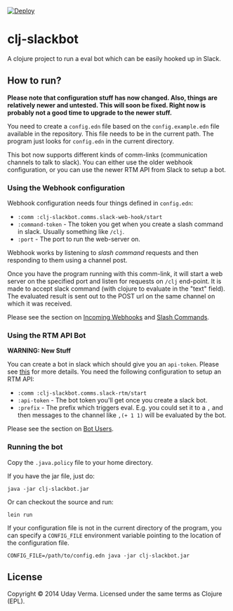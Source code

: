 [![Deploy](https://www.herokucdn.com/deploy/button.png)](https://heroku.com/deploy)

# clj-slackbot

A clojure project to run a eval bot which can be easily hooked up in Slack.

## How to run?

__Please note that configuration stuff has now changed.  Also, things are relatively newer and untested. This will soon be fixed.  Right now is probably not a good time to upgrade to the newer stuff.__

You need to create a `config.edn` file based on the `config.example.edn` file available in the repository.  This file needs to be in the current path.  The program just looks for `config.edn` in the current directory.

This bot now supports different kinds of comm-links (communication channels to talk to slack).  You can either use the older webhook configuration, or you can use the newer RTM API from Slack to setup a bot.

### Using the Webhook configuration
Webhook configuration needs four things defined in `config.edn`:

- `:comm :clj-slackbot.comms.slack-web-hook/start`
- `:command-token` - The token you get when you create a slash command in slack. Usually something like `/clj`.
- `:port` - The port to run the web-server on.

Webhook works by listening to _slash command_ requests and then responding to them using a channel post.

Once you have the program running with this comm-link, it will start a web server on the specified port and listen for requests on `/clj` end-point.  It is made to accept slack command (with clojure to evaluate in the "text" field).  The evaluated result is sent out to the POST url on the same channel on which it was received.

Please see the section on [Incoming Webhooks](https://api.slack.com/incoming-webhooks) and [Slash Commands](https://api.slack.com/slash-commands).

### Using the RTM API Bot
__WARNING: New Stuff__

You can create a bot in slack which should give you an `api-token`.  Please see [this](https://api.slack.com/rtm) for more details. You need the following configuration to setup an RTM API:

- `:comm :clj-slackbot.comms.slack-rtm/start`
- `:api-token` - The bot token you'll get once you create a slack bot.
- `:prefix` - The prefix which triggers eval. E.g. you could set it to a `,` and then messages to the channel like `,(+ 1 1)` will be evaluated by the bot.

Please see the section on [Bot Users](https://api.slack.com/bot-users).

### Running the bot
Copy the `.java.policy` file to your home directory.

If you have the jar file, just do:

    java -jar clj-slackbot.jar

Or can checkout the source and run:

    lein run

If your configuration file is not in the current directory of the program, you can specify a `CONFIG_FILE` environment variable pointing to the location of the configuration file.

    CONFIG_FILE=/path/to/config.edn java -jar clj-slackbot.jar
    
## License

Copyright © 2014 Uday Verma.  Licensed under the same terms as Clojure (EPL).
